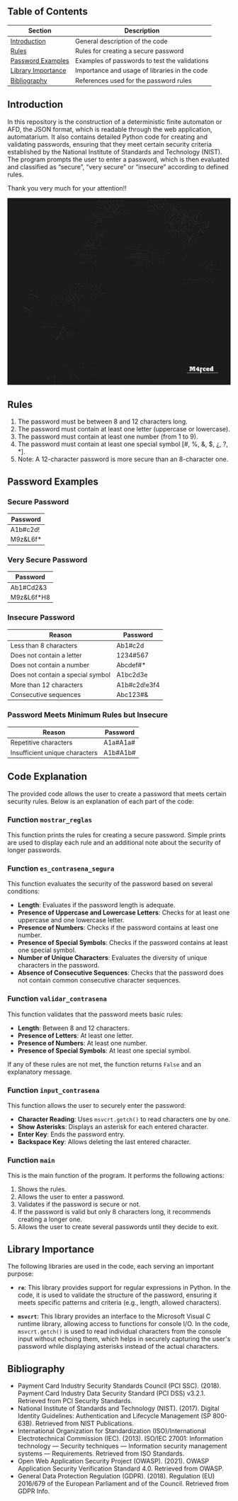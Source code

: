 ## Table of Contents

| Section | Description |
| --- | --- |
| [Introduction](#introduction) | General description of the code |
| [Rules](#rules) | Rules for creating a secure password |
| [Password Examples](#password-examples) | Examples of passwords to test the validations |
| [Library Importance](#library-importance) | Importance and usage of libraries in the code |
| [Bibliography](#bibliography) | References used for the password rules |

## Introduction

In this repository is the construction of a deterministic finite automaton or AFD, the JSON format, which is readable through the web application, automatarium. It also contains detailed Python code for creating and validating passwords, ensuring that they meet certain security criteria established by the National Institute of Standards and Technology (NIST). The program prompts the user to enter a password, which is then evaluated and classified as “secure”, “very secure” or “insecure” according to defined rules.

Thank you very much for your attention!!

![AFD Passwords](./AFDPasswords.png)

## Rules

1. The password must be between 8 and 12 characters long.
2. The password must contain at least one letter (uppercase or lowercase).
3. The password must contain at least one number (from 1 to 9).
4. The password must contain at least one special symbol [#, %, &, $, ¿, ?, *].
5. Note: A 12-character password is more secure than an 8-character one.

## Password Examples

### Secure Password

| Password |
|----------|
| A1b#c2d! |
| M9z&L6f* |

### Very Secure Password

| Password |
|----------|
| Ab1#Cd2&3 |
| M9z&L6f*H8 |

### Insecure Password

| Reason                            | Password    |
|-----------------------------------|-------------|
| Less than 8 characters            | Ab1#c2d     |
| Does not contain a letter         | 1234#567    |
| Does not contain a number         | Abcdef#*    |
| Does not contain a special symbol | A1bc2d3e    |
| More than 12 characters           | A1b#c2d!e3f4|
| Consecutive sequences             | Abc123#&    |

### Password Meets Minimum Rules but Insecure

| Reason                            | Password    |
|-----------------------------------|-------------|
| Repetitive characters             | A1a#A1a#    |
| Insufficient unique characters    | A1b#A1b#    |

## Code Explanation

The provided code allows the user to create a password that meets certain security rules. Below is an explanation of each part of the code:

### Function `mostrar_reglas`

This function prints the rules for creating a secure password. Simple prints are used to display each rule and an additional note about the security of longer passwords.

### Function `es_contrasena_segura`

This function evaluates the security of the password based on several conditions:
- **Length**: Evaluates if the password length is adequate.
- **Presence of Uppercase and Lowercase Letters**: Checks for at least one uppercase and one lowercase letter.
- **Presence of Numbers**: Checks if the password contains at least one number.
- **Presence of Special Symbols**: Checks if the password contains at least one special symbol.
- **Number of Unique Characters**: Evaluates the diversity of unique characters in the password.
- **Absence of Consecutive Sequences**: Checks that the password does not contain common consecutive character sequences.

### Function `validar_contrasena`

This function validates that the password meets basic rules:
- **Length**: Between 8 and 12 characters.
- **Presence of Letters**: At least one letter.
- **Presence of Numbers**: At least one number.
- **Presence of Special Symbols**: At least one special symbol.

If any of these rules are not met, the function returns `False` and an explanatory message.

### Function `input_contrasena`

This function allows the user to securely enter the password:
- **Character Reading**: Uses `msvcrt.getch()` to read characters one by one.
- **Show Asterisks**: Displays an asterisk for each entered character.
- **Enter Key**: Ends the password entry.
- **Backspace Key**: Allows deleting the last entered character.

### Function `main`

This is the main function of the program. It performs the following actions:
1. Shows the rules.
2. Allows the user to enter a password.
3. Validates if the password is secure or not.
4. If the password is valid but only 8 characters long, it recommends creating a longer one.
5. Allows the user to create several passwords until they decide to exit.

## Library Importance

The following libraries are used in the code, each serving an important purpose:

- **`re`**: This library provides support for regular expressions in Python. In the code, it is used to validate the structure of the password, ensuring it meets specific patterns and criteria (e.g., length, allowed characters).
  
- **`msvcrt`**: This library provides an interface to the Microsoft Visual C runtime library, allowing access to functions for console I/O. In the code, `msvcrt.getch()` is used to read individual characters from the console input without echoing them, which helps in securely capturing the user's password while displaying asterisks instead of the actual characters.

## Bibliography

- Payment Card Industry Security Standards Council (PCI SSC). (2018). Payment Card Industry Data Security Standard (PCI DSS) v3.2.1. Retrieved from PCI Security Standards.
- National Institute of Standards and Technology (NIST). (2017). Digital Identity Guidelines: Authentication and Lifecycle Management (SP 800-63B). Retrieved from NIST Publications.
- International Organization for Standardization (ISO)/International Electrotechnical Commission (IEC). (2013). ISO/IEC 27001: Information technology — Security techniques — Information security management systems — Requirements. Retrieved from ISO Standards.
- Open Web Application Security Project (OWASP). (2021). OWASP Application Security Verification Standard 4.0. Retrieved from OWASP.
- General Data Protection Regulation (GDPR). (2018). Regulation (EU) 2016/679 of the European Parliament and of the Council. Retrieved from GDPR Info.


